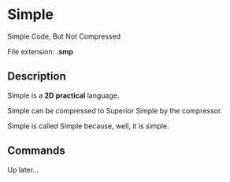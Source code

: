 # Simple

Simple Code, But Not Compressed

File extension: **.smp**

## Description

Simple is a **2D** **practical** language. 

Simple can be compressed to Superior Simple by the compressor. 

Simple is called Simple because, well, it is simple. 

## Commands

Up later...
